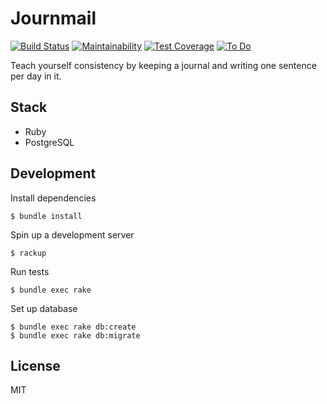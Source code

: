 # Journmail

[![Build Status](https://travis-ci.org/shime/one-sentence-per-day.svg)](https://travis-ci.org/shime/one-sentence-per-day)
[![Maintainability](https://api.codeclimate.com/v1/badges/1e1928639ee2bc312246/maintainability)](https://codeclimate.com/github/shime/journmail/maintainability)
[![Test Coverage](https://api.codeclimate.com/v1/badges/1e1928639ee2bc312246/test_coverage)](https://codeclimate.com/github/shime/journmail/test_coverage)
[![To Do](https://badge.waffle.io/shime/one-sentence-per-day.svg?columns=To%20Do)](https://waffle.io/shime/one-sentence-per-day)

Teach yourself consistency by keeping a journal and writing one sentence per day in it.

## Stack

* Ruby
* PostgreSQL

## Development

Install dependencies

```shell
$ bundle install
```

Spin up a development server

```shell
$ rackup
```

Run tests

```shell
$ bundle exec rake
```

Set up database

```shell
$ bundle exec rake db:create
$ bundle exec rake db:migrate
```

## License

MIT
